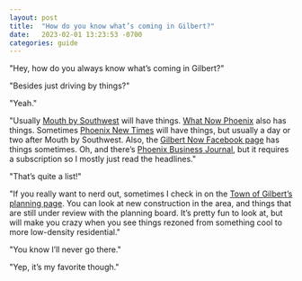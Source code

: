 ```yaml
---
layout: post
title:  "How do you know what’s coming in Gilbert?"
date:   2023-02-01 13:23:53 -0700
categories: guide
---
```

"Hey, how do you always know what’s coming in Gilbert?"

"Besides just driving by things?"

"Yeah."

"Usually [Mouth by Southwest](https://mouthbysouthwest.com/) will have things. [What Now Phoenix](https://whatnowphoenix.com/) also has things. Sometimes [Phoenix New Times](https://www.phoenixnewtimes.com/) will have things, but usually a day or two after Mouth by Southwest. Also, the [Gilbert Now Facebook page](https://www.facebook.com/gilbertnow) has things sometimes. Oh, and there’s [Phoenix Business Journal](https://www.bizjournals.com/phoenix/), but it requires a subscription so I mostly just read the headlines."

"That’s quite a list!"

"If you really want to nerd out, sometimes I check in on the [Town of Gilbert’s planning page](https://tog.maps.arcgis.com/apps/Shortlist/index.html?appid=d0f73c52560e40d6a753ea3913364f57). You can look at new construction in the area, and things that are still under review with the planning board. It’s pretty fun to look at, but will make you crazy when you see things rezoned from something cool to more low-density residential."

"You know I’ll never go there."

"Yep, it’s my favorite though."